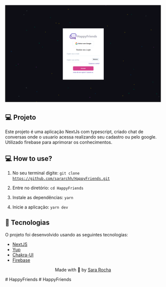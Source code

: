 <h2  align="center">
<img  alt="cover-alt"  src=".github/image.png" />
</h2>


## 💻 Projeto
  

Este projeto é uma aplicação NextJs com typescript, criado chat de conversas onde o usuario acessa realizando seu cadastro ou pelo google. Utilizado firebase para aprimorar os conhecimentos.
  

## 💻 How to use?

1. No seu terminal digite: <code>git clone https://github.com/sararchh/HappyFriends.git</code> 

2. Entre no diretório: <code>cd HappyFriends</code>

3. Instale as dependências: <code>yarn</code>

4. Inicie a aplicação: <code>yarn dev</code> 

## 🧪 Tecnologias

O projeto foi desenvolvido usando as seguintes tecnologias:
  

- [NextJS](https://nextjs.org/)
- [Yup](https://www.npmjs.com/package/yup)
- [Chakra-UI](https://chakra-ui.com/)
- [Firebase](https://firebase.google.com/?hl=pt-br)



<p  align="center">Made with 💜 by <a  href="https://github.com/sararchh"  target="_blank">Sara Rocha </a></p># HappyFriends
# HappyFriends
